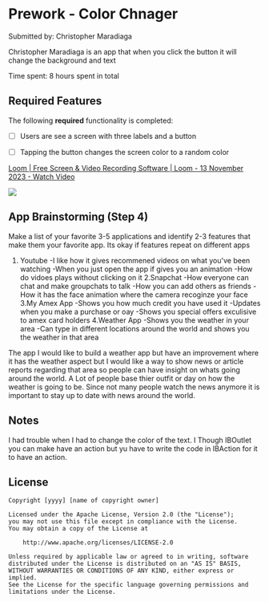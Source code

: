 # Prework - Color Chnager

Submitted by: Christopher Maradiaga

Christopher Maradiaga is an app that when you click the button it will change the background and text

Time spent: 8 hours spent in total

## Required Features

The following **required** functionality is completed:

- [ ] Users are see a screen with three labels and a button
- [ ] Tapping the button changes the screen color to a random color
 


<div>
    <a href="https://www.loom.com/share/7c07d3f3365e4538bb21ccaf88311dfe">
      <p>Loom | Free Screen & Video Recording Software | Loom - 13 November 2023 - Watch Video</p>
    </a>
    <a href="https://www.loom.com/share/7c07d3f3365e4538bb21ccaf88311dfe">
      <img style="max-width:300px;" src="https://cdn.loom.com/sessions/thumbnails/7c07d3f3365e4538bb21ccaf88311dfe-with-play.gif">
    </a>
  </div>


## App Brainstorming (Step 4)
Make a list of your favorite 3-5 applications and identify 2-3 features that make them your favorite app. Its okay if features repeat on different apps
1. Youtube
   -I like how it gives recommened videos on what you've been watching
   -When you just open the app if gives you an animation
   -How do vidoes plays without clicking on it
2.Snapchat
    -How everyone can chat and make groupchats to talk
    -How you can add others as friends
   -How it has the face animation where the camera recoginze your face
3.My Amex App
    -Shows you how much credit you have used it
   -Updates when you make a purchase or oay
   -Shows you special offers exculisive to amex card holders
4.Weather App
    -Shows you the weather in your area
   -Can type in different locations around the world and shows you the weather in that area

The app I would like to build a weather app but have an improvement where it has the weather aspect but I would like a way to show news or article reports regarding that area so people can have insight on whats going around the world. A Lot of people base thier outfit or day on how the weather is going to be. Since not many people watch the news anymore it is important to stay up to date with news around the world.

## Notes

I had trouble when I had to change the color of the text. I Though IBOutlet you can make have an action but yu have to write the code in IBAction for it to have an action.

## License

    Copyright [yyyy] [name of copyright owner]

    Licensed under the Apache License, Version 2.0 (the "License");
    you may not use this file except in compliance with the License.
    You may obtain a copy of the License at

        http://www.apache.org/licenses/LICENSE-2.0

    Unless required by applicable law or agreed to in writing, software
    distributed under the License is distributed on an "AS IS" BASIS,
    WITHOUT WARRANTIES OR CONDITIONS OF ANY KIND, either express or implied.
    See the License for the specific language governing permissions and
    limitations under the License.


